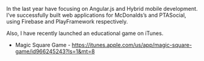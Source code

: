 In the last year have focusing on Angular.js and Hybrid mobile development. I’ve successfully built web applications for McDonalds’s and PTASocial, using Firebase and PlayFramework respectively.

Also, I have recently launched an educational game on iTunes.

-  Magic Square Game - https://itunes.apple.com/us/app/magic-square-game/id966245243?ls=1&mt=8


